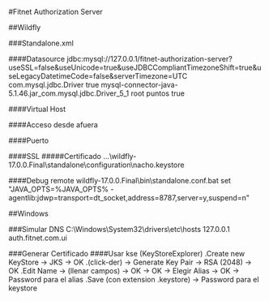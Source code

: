 #Fitnet Authorization Server

##Wildfly

###Standalone.xml

####Datasource
<datasource jta="true" jndi-name="java:/fitnetAuthorizationServerDS" pool-name="fitnetAuthorizationServerDS" enabled="true" use-ccm="false">
    <connection-url>jdbc:mysql://127.0.0.1/fitnet-authorization-server?useSSL=false&amp;useUnicode=true&amp;useJDBCCompliantTimezoneShift=true&amp;useLegacyDatetimeCode=false&amp;serverTimezone=UTC</connection-url>
    <driver-class>com.mysql.jdbc.Driver</driver-class>
    <connection-property name="rewriteBatchedStatements">
        true
    </connection-property>
    <driver>mysql-connector-java-5.1.46.jar_com.mysql.jdbc.Driver_5_1</driver>
    <security>
        <user-name>root</user-name>
        <password>puntos</password>
    </security>
    <validation>
        <valid-connection-checker class-name="org.jboss.jca.adapters.jdbc.extensions.mysql.MySQLValidConnectionChecker"/>
        <background-validation>true</background-validation>
        <exception-sorter class-name="org.jboss.jca.adapters.jdbc.extensions.mysql.MySQLExceptionSorter"/>
    </validation>
</datasource>

####Virtual Host
<host name="fitnet-authorization-host" alias="auth.fitnet.com.ui,authorization.fitnet.com.ui" default-web-module="authorization-server-1.0.0.war"/>

####Acceso desde afuera
<inet-address value="${jboss.bind.address:0.0.0.0}"/>

####Puerto
<socket-binding name="http" port="${jboss.http.port:80}"/>

####SSL
<socket-binding name="https" port="${jboss.https.port:443}"/>
<keystore path="nacho.keystore" relative-to="jboss.server.config.dir" keystore-password="1234" alias="as" key-password="1234"/>
#####Certificado
...\wildfly-17.0.0.Final\standalone\configuration\nacho.keystore

####Debug remote
wildfly-17.0.0.Final\bin\standalone.conf.bat
set "JAVA_OPTS=%JAVA_OPTS% -agentlib:jdwp=transport=dt_socket,address=8787,server=y,suspend=n"

##Windows

###Simular DNS
C:\Windows\System32\drivers\etc\hosts
127.0.0.1 auth.fitnet.com.ui

###Generar Certificado
####Usar kse (KeyStoreExplorer)
.Create new KeyStore -> JKS -> OK
.(click-der) -> Generate Key Pair -> RSA (2048) -> OK
.Edit Name -> (llenar campos) -> OK -> OK -> Elegir Alias -> OK -> Password para el alias
.Save (con extension .keystore) -> Password para el keystore